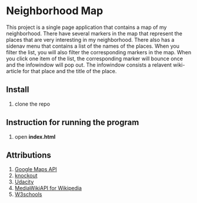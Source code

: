 # Neighborhood Map
This project is a single page application that contains a map of my neighborhood. There have several markers
in the map that represent the places that are very interesting in my neighborhood. There also has a sidenav
menu that contains a list of the names of the places. When you filter the list, you will also filter the
corresponding markers in the map. When you click one item of the list, the corresponding marker will bounce
once and the infowindow will pop out. The infowindow consists a relavent wiki-article for that place and 
the title of the place.

## Install
1. clone the repo

## Instruction for running the program
1. open **index.html**

## Attributions
1. [Google Maps API](https://developers.google.com/maps/documentation/javascript/)
2. [knockout](http://knockoutjs.com/)
3. [Udacity](https://www.udacity.com/)
4. [MediaWikiAPI for Wikipedia](https://www.mediawiki.org/wiki/API:Main_page)
5. [W3schools](https://www.w3schools.com/howto/howto_js_sidenav.asp)